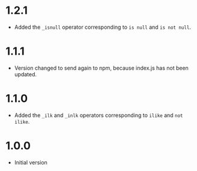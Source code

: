 # 1.2.1

* Added the `_isnull` operator corresponding to `is null` and `is not null`.

# 1.1.1

* Version changed to send again to npm, because index.js has not been updated.

# 1.1.0

* Added the `_ilk` and `_inlk` operators corresponding to `ilike` and `not ilike`.

# 1.0.0 

* Initial version